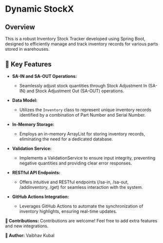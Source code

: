 # Dynamic StockX

## Overview

This is a robust Inventory Stock Tracker developed using Spring Boot, designed to efficiently manage and track inventory records for various parts stored in warehouses.

## 🚀 Key Features

- **SA-IN and SA-OUT Operations:**
  - Seamlessly adjust stock quantities through Stock Adjustment In (SA-IN) and Stock Adjustment Out (SA-OUT) operations.

- **Data Model:**
  - Utilizes the `Inventory` class to represent unique inventory records identified by a combination of Part Number and Serial Number.

- **In-Memory Storage:**
  - Employs an in-memory ArrayList for storing inventory records, eliminating the need for a dedicated database.

- **Validation Service:**
  - Implements a ValidationService to ensure input integrity, preventing negative quantities and providing clear error responses.

- **RESTful API Endpoints:**
  - Offers intuitive and RESTful endpoints (/sa-in, /sa-out, /addinventory, /get) for seamless interaction with the system.

- **GitHub Actions Integration:**
  - Leverages GitHub Actions to automate the synchronization of inventory highlights, ensuring real-time updates.

**🤝 Contributions:**
Contributions are welcome! Feel free to add extra features and new integrations.

**👤 Author:**
Vaibhav Kubal
